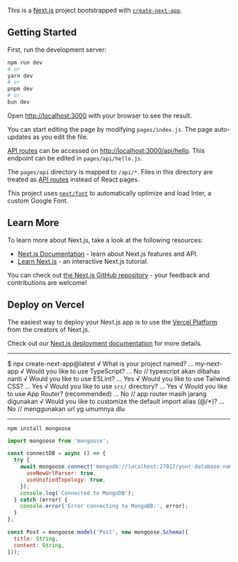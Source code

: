 This is a [Next.js](https://nextjs.org/) project bootstrapped with [`create-next-app`](https://github.com/vercel/next.js/tree/canary/packages/create-next-app).

## Getting Started

First, run the development server:

```bash
npm run dev
# or
yarn dev
# or
pnpm dev
# or
bun dev
```

Open [http://localhost:3000](http://localhost:3000) with your browser to see the result.

You can start editing the page by modifying `pages/index.js`. The page auto-updates as you edit the file.

[API routes](https://nextjs.org/docs/api-routes/introduction) can be accessed on [http://localhost:3000/api/hello](http://localhost:3000/api/hello). This endpoint can be edited in `pages/api/hello.js`.

The `pages/api` directory is mapped to `/api/*`. Files in this directory are treated as [API routes](https://nextjs.org/docs/api-routes/introduction) instead of React pages.

This project uses [`next/font`](https://nextjs.org/docs/basic-features/font-optimization) to automatically optimize and load Inter, a custom Google Font.

## Learn More

To learn more about Next.js, take a look at the following resources:

- [Next.js Documentation](https://nextjs.org/docs) - learn about Next.js features and API.
- [Learn Next.js](https://nextjs.org/learn) - an interactive Next.js tutorial.

You can check out [the Next.js GitHub repository](https://github.com/vercel/next.js/) - your feedback and contributions are welcome!

## Deploy on Vercel

The easiest way to deploy your Next.js app is to use the [Vercel Platform](https://vercel.com/new?utm_medium=default-template&filter=next.js&utm_source=create-next-app&utm_campaign=create-next-app-readme) from the creators of Next.js.

Check out our [Next.js deployment documentation](https://nextjs.org/docs/deployment) for more details.


---
$ npx create-next-app@latest
√ What is your project named? ... my-next-app
√ Would you like to use TypeScript? ... No // typescript akan dibahas nanti
√ Would you like to use ESLint? ...  Yes
√ Would you like to use Tailwind CSS? ...  Yes
√ Would you like to use `src/` directory? ...  Yes
√ Would you like to use App Router? (recommended) ... No // app router masih jarang digunakan
√ Would you like to customize the default import alias (@/*)? ... No // menggunakan url yg umumnya dlu


---
```bush
npm install mongoose
```

```js
import mongoose from 'mongoose';

const connectDB = async () => {
  try {
    await mongoose.connect('mongodb://localhost:27017/your-database-name', {
      useNewUrlParser: true,
      useUnifiedTopology: true,
    });
    console.log('Connected to MongoDB');
  } catch (error) {
    console.error('Error connecting to MongoDB:', error);
  }
};

const Post = mongoose.model('Post', new mongoose.Schema({
  title: String,
  content: String,
}));
```






